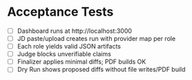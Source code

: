 # Acceptance Tests

- [ ] Dashboard runs at http://localhost:3000
- [ ] JD paste/upload creates run with provider map per role
- [ ] Each role yields valid JSON artifacts
- [ ] Judge blocks unverifiable claims
- [ ] Finalizer applies minimal diffs; PDF builds OK
- [ ] Dry Run shows proposed diffs without file writes/PDF build

